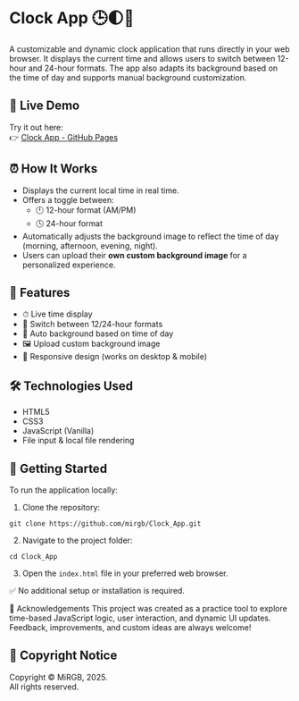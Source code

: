 # Clock App 🕒🌓🌅

A customizable and dynamic clock application that runs directly in your web browser. It displays the current time and allows users to switch between 12-hour and 24-hour formats. The app also adapts its background based on the time of day and supports manual background customization.

## 🚀 Live Demo

Try it out here:  
👉 [Clock App - GitHub Pages](https://mirgb.github.io/Clock_App/)

## ⏰ How It Works

- Displays the current local time in real time.
- Offers a toggle between:
  - 🕛 12-hour format (AM/PM)
  - 🕓 24-hour format
- Automatically adjusts the background image to reflect the time of day (morning, afternoon, evening, night).
- Users can upload their **own custom background image** for a personalized experience.

## 🧩 Features

- ⏱ Live time display  
- 🔄 Switch between 12/24-hour formats  
- 🌇 Auto background based on time of day  
- 🖼 Upload custom background image  
- 📱 Responsive design (works on desktop & mobile)

## 🛠️ Technologies Used

- HTML5  
- CSS3  
- JavaScript (Vanilla)  
- File input & local file rendering

## 📂 Getting Started

To run the application locally:

1. Clone the repository:

`git clone https://github.com/mirgb/Clock_App.git`

2. Navigate to the project folder:

`cd Clock_App`

3. Open the `index.html` file in your preferred web browser.

✅ No additional setup or installation is required.

🙌 Acknowledgements
This project was created as a practice tool to explore time-based JavaScript logic, user interaction, and dynamic UI updates.
Feedback, improvements, and custom ideas are always welcome!

## 📄 Copyright Notice

Copyright © MiRGB, 2025.  
All rights reserved.
